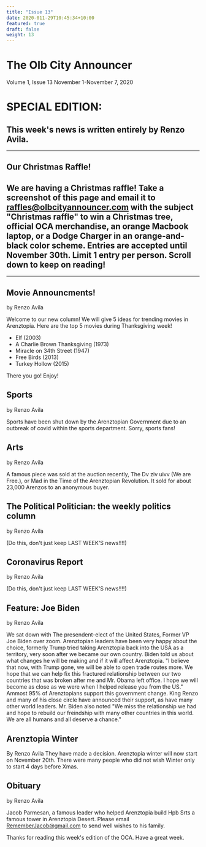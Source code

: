 ```yaml
---
title: "Issue 13"
date: 2020-011-29T10:45:34+10:00
featured: true
draft: false
weight: 13
---
```



# The Olb City Announcer
Volume 1, Issue 13 
November 1-November 7, 2020

# SPECIAL EDITION:
## This week's news is written entirely by Renzo Avila.

---
## Our Christmas Raffle!

## We are having a Christmas raffle! Take a screenshot of this page and email it to raffles@olbcityannouncer.com with the subject "Christmas raffle" to win a Christmas tree, official OCA merchandise, an orange Macbook laptop, or a Dodge Charger in an orange-and-black color scheme. Entries are accepted until November 30th. Limit 1 entry per person. Scroll down to keep on reading!

---

## Movie Announcments!
by Renzo Avila

Welcome to our new column! We will give 5 ideas for trending movies in Arenztopia. Here are the top 5 movies during Thanksgiving week!

- Elf (2003)
- A Charlie Brown Thanksgiving (1973)
- Miracle on 34th Street (1947)
- Free Birds (2013)
- Turkey Hollow (2015)

There you go! Enjoy!

## Sports
by Renzo Avila

Sports have been shut down by the Arenztopian Government due to an outbreak of covid within the sports department. Sorry, sports fans!

## Arts
by Renzo Avila

A famous piece was sold at the auction recently, The Dv ziv uivv (We are Free.), or Mad in the Time of the Arenztopian Revolution. It sold for about 23,000 Arenzos to an anonymous buyer.

## The Political Politician: the weekly politics column
by Renzo Avila

(Do this, don't just keep LAST WEEK'S news!!!!)

## Coronavirus Report
by Renzo Avila

(Do this, don't just keep LAST WEEK'S news!!!!)

## Feature: Joe Biden
by Renzo Avila

We sat down with The presendent-elect of the United States, Former VP Joe Biden over zoom. Arenztopian leaders have been very happy about the choice, formerly Trump tried taking Arenztopia back into the USA as a territory, very soon after we became our own country.
Biden told us about what changes he will be making and if it will affect Arenztopia. "I believe that now, with Trump gone, we will be able to open trade routes more. We hope that we can help fix this fractured relationship between our two countries that was broken after me and Mr. Obama left office. I hope we will become as close as we were when I helped release you from the US."
Ammost 95% of Arenztopians support this government change. King Renzo and many of his close circle have announced their support, as have many other world leaders. Mr. Biden also noted "We miss the relationship we had and hope to rebuild our freindship with many other countries in this world. We are all humans and all deserve a chance."

## Arenztopia Winter
By Renzo Avila
They have made a decision. Arenztopia winter will now start on November 20th. There were many people who did not wish Winter only to start 4 days before Xmas.

## Obituary
by Renzo Avila

Jacob Parmesan, a famous leader who helped Arenztopia build Hpb Srts a famous tower in Arenztopia Desert. Please email RememberJacob@gmail.com to send well wishes to his family.



Thanks for reading this week's edition of the OCA. Have a great week.
